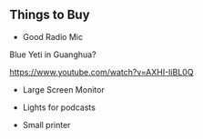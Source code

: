 ## Things to Buy

- Good Radio Mic

Blue Yeti in Guanghua?

https://www.youtube.com/watch?v=AXHI-IiBL0Q
- Large Screen Monitor

- Lights for podcasts

- Small printer
